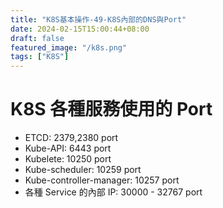 ```yaml
---
title: "K8S基本操作-49-K8S內部的DNS與Port"
date: 2024-02-15T15:00:44+08:00
draft: false
featured_image: "/k8s.png"
tags: ["K8S"]
---
```


# K8S 各種服務使用的 Port

* ETCD: 2379,2380 port
* Kube-API: 6443 port
* Kubelete: 10250 port
* Kube-scheduler: 10259 port
* Kube-controller-manager: 10257 port
* 各種 Service 的內部 IP: 30000 - 32767 port

# 